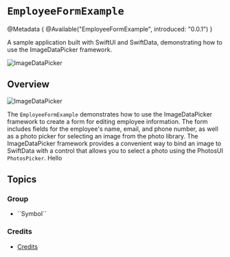 # ``EmployeeFormExample``

@Metadata {
    @Available("EmployeeFormExample", introduced: "0.0.1")
}

A sample application built with SwiftUI and SwiftData, demonstrating how to use the ImageDataPicker framework.

![ImageDataPicker](Release-Doc-Title)

## Overview

![ImageDataPicker](ImageDataPicker-Header)

The ``EmployeeFormExample`` demonstrates how to use the ImageDataPicker framework to create a form for editing employee information. The form includes fields for the employee's name, email, and phone number, as well as a photo picker for selecting an image from the photo library. The ImageDataPicker framework provides a convenient way to bind an image to SwiftData with a control that allows you to select a photo using the PhotosUI `PhotosPicker`.
<beta >Hello</beta>

## Topics

### <!--@START_MENU_TOKEN@-->Group<!--@END_MENU_TOKEN@-->

- <!--@START_MENU_TOKEN@-->``Symbol``<!--@END_MENU_TOKEN@-->

### Credits
- [Credits](Credits.md) 
